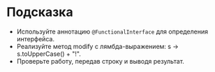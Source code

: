 # Подсказка

- Используйте аннотацию `@FunctionalInterface` для определения интерфейса.
- Реализуйте метод modify с лямбда-выражением: s -> s.toUpperCase() + "!".
- Проверьте работу, передав строку и выводя результат.
